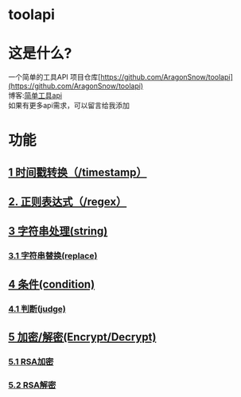 # toolapi
# 这是什么?
一个简单的工具API
项目仓库[https://github.com/AragonSnow/toolapi](https://github.com/AragonSnow/toolapi)<br>
博客:[简单工具api](https://hexo.aragon.wang/2020/04/16/%E7%AE%80%E5%8D%95%E5%B7%A5%E5%85%B7api/)<br>
如果有更多api需求，可以留言给我添加
# 功能
## [1 时间戳转换（/timestamp）](https://hexo.aragon.wang/2020/04/16/%E7%AE%80%E5%8D%95%E5%B7%A5%E5%85%B7api/#1-%E6%97%B6%E9%97%B4%E6%88%B3%E8%BD%AC%E6%8D%A2%EF%BC%88-timestamp%EF%BC%89)
## [2. 正则表达式（/regex）](https://hexo.aragon.wang/2020/04/16/%E7%AE%80%E5%8D%95%E5%B7%A5%E5%85%B7api/#2-%E6%AD%A3%E5%88%99%E8%A1%A8%E8%BE%BE%E6%98%AF%EF%BC%88-regex%EF%BC%89)
## [3 字符串处理(string)](https://hexo.aragon.wang/2020/04/16/%E7%AE%80%E5%8D%95%E5%B7%A5%E5%85%B7api/#3-%E5%AD%97%E7%AC%A6%E4%B8%B2%E5%A4%84%E7%90%86-string)
### [3.1 字符串替换(replace)](https://hexo.aragon.wang/2020/04/16/%E7%AE%80%E5%8D%95%E5%B7%A5%E5%85%B7api/#3-1-%E5%AD%97%E7%AC%A6%E4%B8%B2%E6%9B%BF%E6%8D%A2-replace)
## [4 条件(condition)](https://hexo.aragon.wang/2020/04/16/%E7%AE%80%E5%8D%95%E5%B7%A5%E5%85%B7api/#4-%E6%9D%A1%E4%BB%B6-condition)
### [4.1 判断(judge)](https://hexo.aragon.wang/2020/04/16/%E7%AE%80%E5%8D%95%E5%B7%A5%E5%85%B7api/#4-1-%E5%88%A4%E6%96%AD-judge)
## [5 加密/解密(Encrypt/Decrypt)](https://hexo.aragon.wang/2020/04/16/%E7%AE%80%E5%8D%95%E5%B7%A5%E5%85%B7api/#5-%E5%8A%A0%E5%AF%86-%E8%A7%A3%E5%AF%86-Encrypt-Decrypt)
### [5.1 RSA加密](https://hexo.aragon.wang/2020/04/16/%E7%AE%80%E5%8D%95%E5%B7%A5%E5%85%B7api/#5-1-RSA%E5%8A%A0%E5%AF%86)
### [5.2 RSA解密](https://hexo.aragon.wang/2020/04/16/%E7%AE%80%E5%8D%95%E5%B7%A5%E5%85%B7api/#5-2-RSA%E8%A7%A3%E5%AF%86)